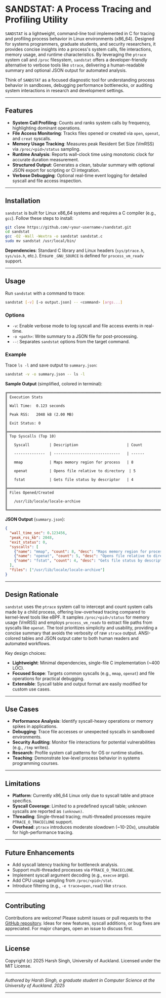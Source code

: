 # SANDSTAT: A Process Tracing and Profiling Utility

`SANDSTAT` is a lightweight, command-line tool implemented in C for tracing and profiling process behavior in Linux environments (x86_64). Designed for systems programmers, graduate students, and security researchers, it provides concise insights into a process's system calls, file interactions, memory usage, and runtime characteristics. By leveraging the `ptrace` system call and `/proc` filesystem, `sandstat` offers a developer-friendly alternative to verbose tools like `strace`, delivering a human-readable summary and optional JSON output for automated analysis.

Think of `SANDSTAT` as a focused diagnostic tool for understanding process behavior in sandboxes, debugging performance bottlenecks, or auditing system interactions in research and development settings.

---

## Features

- **System Call Profiling**: Counts and ranks system calls by frequency, highlighting dominant operations.
- **File Access Monitoring**: Tracks files opened or created via `open`, `openat`, and `creat` syscalls.
- **Memory Usage Tracking**: Measures peak Resident Set Size (VmRSS) via `/proc/<pid>/status` sampling.
- **Runtime Analysis**: Reports wall-clock time using monotonic clock for accurate duration measurement.
- **Structured Output**: Generates a clean, tabular summary with optional JSON export for scripting or CI integration.
- **Verbose Debugging**: Optional real-time event logging for detailed syscall and file access inspection.

---

## Installation

`sandstat` is built for Linux x86_64 systems and requires a C compiler (e.g., `gcc`). Follow these steps to install:

```bash
git clone https://github.com/<your-username>/sandstat.git
cd sandstat
gcc -O2 -Wall -Wextra -o sandstat sandstat.c
sudo mv sandstat /usr/local/bin/
```

**Dependencies**: Standard C library and Linux headers (`sys/ptrace.h`, `sys/uio.h`, etc.). Ensure `_GNU_SOURCE` is defined for `process_vm_readv` support.

---

## Usage

Run `sandstat` with a command to trace:

```bash
sandstat [-v] [-o output.json] -- <command> [args...]
```

### Options
- `-v`: Enable verbose mode to log syscall and file access events in real-time.
- `-o <path>`: Write summary to a JSON file for post-processing.
- `--`: Separates `sandstat` options from the target command.

### Example
Trace `ls -l` and save output to `summary.json`:

```bash
sandstat -v -o summary.json -- ls -l
```

**Sample Output** (simplified, colored in terminal):
```
╔═══════════════════════════════════════════════════════════════════════╗
║ Execution Stats                                                       ║
║ Wall Time:  0.123 seconds                                             ║
║ Peak RSS:   2048 kB (2.00 MB)                                        ║
║ Exit Status: 0                                                        ║
╠═══════════════════════════════════════════════════════════════════════╣
║ Top Syscalls (Top 10)                                                 ║
║   Syscall         | Description                      | Count            ║
║   --------------  | ------------------------------   | ------           ║
║   mmap            | Maps memory region for process   | 8                ║
║   openat          | Opens file relative to directory  | 5                ║
║   fstat           | Gets file status by descriptor   | 4                ║
╠═══════════════════════════════════════════════════════════════════════╣
║ Files Opened/Created                                                  ║
║   /usr/lib/locale/locale-archive                                      ║
╚═══════════════════════════════════════════════════════════════════════╝
```

**JSON Output** (`summary.json`):
```json
{
  "wall_time_sec": 0.123456,
  "peak_rss_kb": 2048,
  "exit_status": 0,
  "syscalls": [
    {"name": "mmap", "count": 8, "desc": "Maps memory region for process"},
    {"name": "openat", "count": 5, "desc": "Opens file relative to directory"},
    {"name": "fstat", "count": 4, "desc": "Gets file status by descriptor"}
  ],
  "files": ["/usr/lib/locale/locale-archive"]
}
```

---

## Design Rationale

`sandstat` uses the `ptrace` system call to intercept and count system calls made by a child process, offering low-overhead tracing compared to kernel-level tools like eBPF. It samples `/proc/<pid>/status` for memory usage (VmRSS) and employs `process_vm_readv` to extract file paths from syscalls like `openat`. The tool prioritizes simplicity and usability, providing a concise summary that avoids the verbosity of raw `strace` output. ANSI-colored tables and JSON output cater to both human readers and automated workflows.

Key design choices:
- **Lightweight**: Minimal dependencies, single-file C implementation (~400 LOC).
- **Focused Scope**: Targets common syscalls (e.g., `mmap`, `openat`) and file operations for practical debugging.
- **Extensible**: Syscall table and output format are easily modified for custom use cases.

---

## Use Cases

- **Performance Analysis**: Identify syscall-heavy operations or memory spikes in applications.
- **Debugging**: Trace file accesses or unexpected syscalls in sandboxed environments.
- **Security Auditing**: Monitor file interactions for potential vulnerabilities (e.g., `/tmp` writes).
- **Research**: Profile system call patterns for OS or runtime studies.
- **Teaching**: Demonstrate low-level process behavior in systems programming courses.

---

## Limitations

- **Platform**: Currently x86_64 Linux only due to syscall table and ptrace specifics.
- **Syscall Coverage**: Limited to a predefined syscall table; unknown syscalls are reported as `(unknown)`.
- **Threading**: Single-thread tracing; multi-threaded processes require `PTRACE_O_TRACECLONE` support.
- **Overhead**: `ptrace` introduces moderate slowdown (~10-20x), unsuitable for high-performance tracing.

---

## Future Enhancements

- Add syscall latency tracking for bottleneck analysis.
- Support multi-threaded processes via `PTRACE_O_TRACECLONE`.
- Implement syscall argument decoding (e.g., `execve` args).
- Add CPU usage sampling from `/proc/<pid>/stat`.
- Introduce filtering (e.g., `-e trace=open,read`) like `strace`.

---

## Contributing

Contributions are welcome! Please submit issues or pull requests to the [GitHub repository](https://github.com/hd2s/sandstat). Ideas for new features, syscall additions, or bug fixes are appreciated. For major changes, open an issue to discuss first.

---

## License

Copyright (c) 2025 Harsh Singh, University of Auckland. Licensed under the MIT License.

---

*Authored by Harsh Singh, a graduate student in Computer Science at the University of Auckland. 2025*

---
